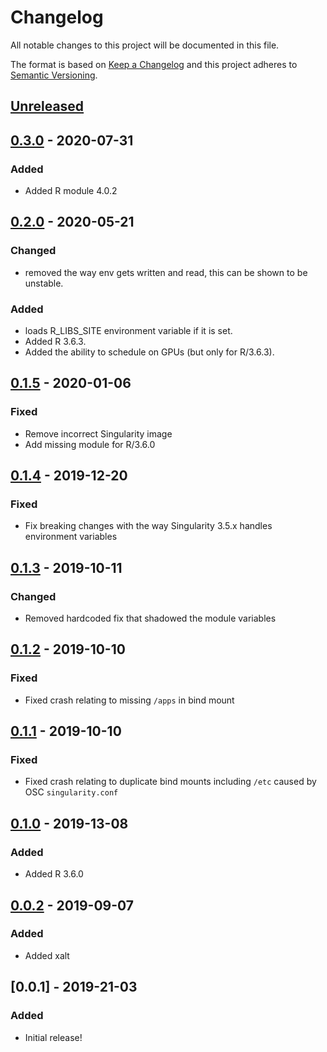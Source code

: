 # Changelog
All notable changes to this project will be documented in this file.

The format is based on [Keep a Changelog](http://keepachangelog.com/en/1.0.0/)
and this project adheres to [Semantic Versioning](http://semver.org/spec/v2.0.0.html).

## [Unreleased]
## [0.3.0] - 2020-07-31
### Added
- Added R module 4.0.2

## [0.2.0] - 2020-05-21
### Changed
- removed the way env gets written and read, this can be shown to be unstable.

### Added
- loads R_LIBS_SITE environment variable if it is set.
- Added R 3.6.3.
- Added the ability to schedule on GPUs (but only for R/3.6.3).

## [0.1.5] - 2020-01-06
### Fixed
- Remove incorrect Singularity image
- Add missing module for R/3.6.0

## [0.1.4] - 2019-12-20
### Fixed
- Fix breaking changes with the way Singularity 3.5.x handles environment variables

## [0.1.3] - 2019-10-11
### Changed
- Removed hardcoded fix that shadowed the module variables

## [0.1.2] - 2019-10-10
### Fixed
- Fixed crash relating to missing `/apps` in bind mount

## [0.1.1] - 2019-10-10
### Fixed
- Fixed crash relating to duplicate bind mounts including `/etc` caused by OSC `singularity.conf`

## [0.1.0] - 2019-13-08
### Added
- Added R 3.6.0

## [0.0.2] - 2019-09-07
### Added
- Added xalt

## [0.0.1] - 2019-21-03
### Added
- Initial release!

[Unreleased]: https://github.com/OSC/bc_osc_rstudio_server/compare/v0.3.0...HEAD
[0.3.0]: https://github.com/OSC/bc_osc_rstudio_server/compare/v0.2.0...v0.3.0
[0.2.0]: https://github.com/OSC/bc_osc_rstudio_server/compare/v0.1.5...v0.2.0
[0.1.5]: https://github.com/OSC/bc_osc_rstudio_server/compare/v0.1.4...v0.1.5
[0.1.4]: https://github.com/OSC/bc_osc_rstudio_server/compare/v0.1.3...v0.1.4
[0.1.3]: https://github.com/OSC/bc_osc_rstudio_server/compare/v0.1.2...v0.1.3
[0.1.2]: https://github.com/OSC/bc_osc_rstudio_server/compare/v0.1.1...v0.1.2
[0.1.1]: https://github.com/OSC/bc_osc_rstudio_server/compare/v0.1.0...v0.1.1
[0.1.0]: https://github.com/OSC/bc_osc_rstudio_server/compare/v0.0.2...v0.1.0
[0.0.2]: https://github.com/OSC/bc_osc_rstudio_server/compare/v0.0.1...v0.0.2
